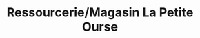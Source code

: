 ---
title: "Ressourcerie/Magasin La Petite Ourse"
url: /gap/ressourcerie-magasin-la-petite-ourse/
shop: charité
---